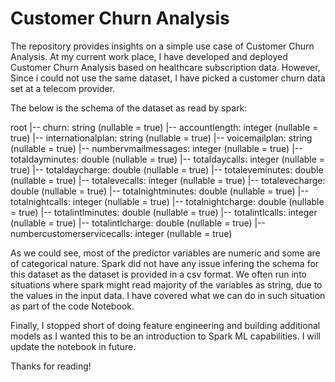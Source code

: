 # Customer Churn Analysis

The repository provides insights on a simple use case of Customer Churn Analysis. At my current work place, I have developed and deployed Customer Churn Analysis based on healthcare subscription data. However, Since i could not use the same dataset, I have picked a customer churn data set at a telecom provider. 

The below is the schema of the dataset as read by spark:

root
 |-- churn: string (nullable = true)
 |-- accountlength: integer (nullable = true)
 |-- internationalplan: string (nullable = true)
 |-- voicemailplan: string (nullable = true)
 |-- numbervmailmessages: integer (nullable = true)
 |-- totaldayminutes: double (nullable = true)
 |-- totaldaycalls: integer (nullable = true)
 |-- totaldaycharge: double (nullable = true)
 |-- totaleveminutes: double (nullable = true)
 |-- totalevecalls: integer (nullable = true)
 |-- totalevecharge: double (nullable = true)
 |-- totalnightminutes: double (nullable = true)
 |-- totalnightcalls: integer (nullable = true)
 |-- totalnightcharge: double (nullable = true)
 |-- totalintlminutes: double (nullable = true)
 |-- totalintlcalls: integer (nullable = true)
 |-- totalintlcharge: double (nullable = true)
 |-- numbercustomerservicecalls: integer (nullable = true)

As we could see, most of the predictor variables are numeric and some are of categorical nature. Spark did not have any issue infering the schema for this dataset as the dataset is provided in a csv format. We often run into situations where spark might read majority of the variables as string, due to the values in the input data. I have covered what we can do in such situation as part of the code Notebook. 

Finally, I stopped short of doing feature engineering and building additional models as I wanted this to be an introduction to Spark ML capabilities. I will update the notebook in future. 

Thanks for reading!

